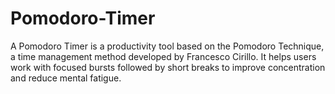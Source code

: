 # Pomodoro-Timer
A Pomodoro Timer is a productivity tool based on the Pomodoro Technique, a time management method developed by Francesco Cirillo. It helps users work with focused bursts followed by short breaks to improve concentration and reduce mental fatigue.
